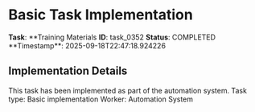 # Basic Task Implementation

**Task**: **Training Materials
**ID**: task_0352
**Status**: COMPLETED
**Timestamp\*\*: 2025-09-18T22:47:18.924226

## Implementation Details

This task has been implemented as part of the automation system.
Task type: Basic implementation
Worker: Automation System
